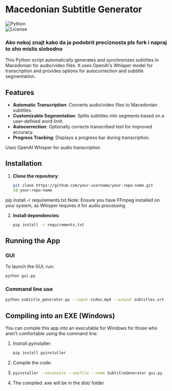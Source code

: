 # Macedonian Subtitle Generator

![Python](https://img.shields.io/badge/Python-3.8%2B-green)  
![License](https://img.shields.io/badge/License-MIT-blue.svg)

### Ako nekoj znajt kako da ja podobrit preciznosta pls fork i napraj to sho mislis slobodno

This Python script automatically generates and synchronizes subtitles in Macedonian for audio/video files. It uses OpenAI's Whisper model for transcription and provides options for autocorrection and subtitle segmentation.

## Features
- **Automatic Transcription**: Converts audio/video files to Macedonian subtitles.
- **Customizable Segmentation**: Splits subtitles into segments based on a user-defined word limit.
- **Autocorrection**: Optionally corrects transcribed text for improved accuracy.
- **Progress Tracking**: Displays a progress bar during transcription.

Uses OpenAI Whisper for audio transcription

## Installation

1. **Clone the repository**:
   ```bash
   git clone https://github.com/your-username/your-repo-name.git
   cd your-repo-name
   ```

pip install -r requirements.txt
Note: Ensure you have FFmpeg installed on your system, as Whisper requires it for audio processing.

2. **Install dependencies**:
   ```bash
   pip install -r requirements.txt
   ```

## Running the App
### GUI
To launch the GUI, run:
   ```bash
   python gui.py
   ```

### Command line use
   ```bash
   python subtitle_generator.py --input video.mp4 --output subtitles.srt
   ```

## Compiling into an EXE (Windows)
You can compile this app into an executable for Windows for those who aren't comfortable using the command line:

1. Instrall pyinstaller:
   ```bash
   pip install pyinstaller
   ```

2. Compile the code:
3. ```bash
   pyinstaller --noconsole --onefile --name SubtitleGenerator gui.py
   ```

4. The compiled .exe will be in the dist/ folder
